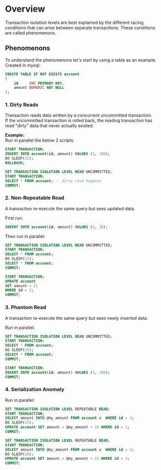 # Overview
Transaction isolation levels are best explained by the
different racing conditions that can arise between separate transactions.
These conditions are called phenomenons.

## Phenomenons

To understand the phenomenons let's start by using a table as an example.
Created in mysql:
```sql
CREATE TABLE IF NOT EXISTS account
(
    id     INT PRIMARY KEY,
    amount NUMERIC NOT NULL
);
```

### 1. Dirty Reads
Transaction reads data written by a concurrent uncommitted transaction.\
If the uncommitted transaction is rolled back, the reading transaction has read "dirty" data that never actually existed.

**Example:**\
Run in parallel the below 2 scripts:
```sql
START TRANSACTION;
INSERT INTO account(id, amount) VALUES (1, 100);
DO SLEEP(15);
ROLLBACK;
```

```sql
SET TRANSACTION ISOLATION LEVEL READ UNCOMMITTED;
START TRANSACTION;
SELECT * FROM account; -- dirty read happens
COMMIT;
```

### 2. Non-Repeatable Read

A transaction re-execute the same query but sees updated data.

First run:
```sql
INSERT INTO account(id, amount) VALUES (2, 20);
```

Then run in parallel:
```sql
SET TRANSACTION ISOLATION LEVEL READ UNCOMMITTED;
START TRANSACTION;
SELECT * FROM account;
DO SLEEP(15);
SELECT * FROM account;
COMMIT;
```

```sql
START TRANSACTION;
UPDATE account
SET amount = 21
WHERE id = 2;
COMMIT;
```

### 3. Phantom Read

A transaction re-execute the same query but sees newly inserted data.

Run in parallel:
```sql
SET TRANSACTION ISOLATION LEVEL READ UNCOMMITTED;
START TRANSACTION;
SELECT * FROM account;
DO SLEEP(15);
SELECT * FROM account;
COMMIT;
```

```sql
START TRANSACTION;
INSERT INTO account(id, amount) VALUES (1, 100);
COMMIT;
```

### 4. Serialization Anomaly

Run in parallel:
```sql
SET TRANSACTION ISOLATION LEVEL REPEATABLE READ;
START TRANSACTION;
SELECT amount INTO @my_amount FROM account a  WHERE id = 1;
DO SLEEP(15);
UPDATE account SET amount = @my_amount + 10 WHERE id = 1;
COMMIT;
```

```sql
SET TRANSACTION ISOLATION LEVEL REPEATABLE READ;
START TRANSACTION;
SELECT amount INTO @my_amount FROM account a  WHERE id = 1;
DO SLEEP(10);
UPDATE account SET amount = @my_amount + 15 WHERE id = 1;
COMMIT;
```